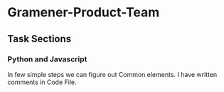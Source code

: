 # Gramener-Product-Team
	
## Task Sections
    
### Python and Javascript
In few simple steps we can figure out Common elements. I have written comments in Code File.
